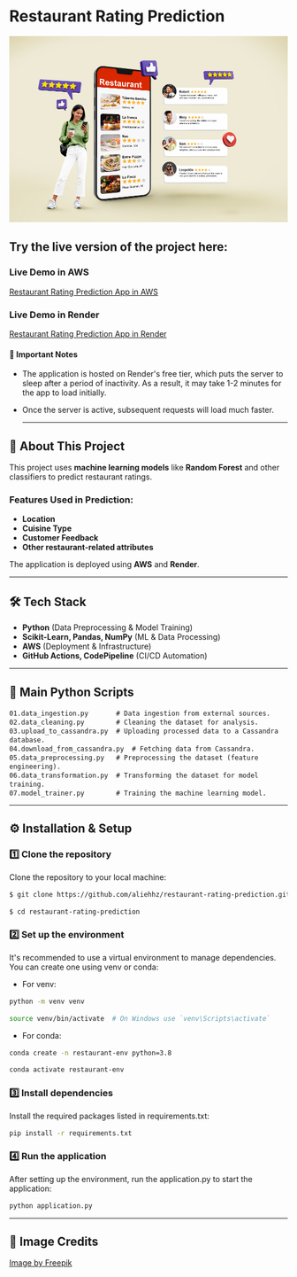 # Restaurant Rating Prediction

![Alt Text](https://raw.githubusercontent.com/Alieh-hz/Restaurant_Rating_Prediction/main/static/images/img1.jpg)

## Try the live version of the project here:

### Live Demo in AWS
[Restaurant Rating Prediction App in AWS](http://restaurantratingprediction-env.eba-mgzctncn.us-east-1.elasticbeanstalk.com/)

### Live Demo in Render
[Restaurant Rating Prediction App in Render](https://restaurant-rating-prediction-yw9u.onrender.com)

#### 📌 Important Notes
- The application is hosted on Render's free tier, which puts the server to sleep after a period of inactivity. As a result, it may take 1-2 minutes for the app to load initially.
- Once the server is active, subsequent requests will load much faster.

  ---

## 📂 About This Project
This project uses **machine learning models** like **Random Forest** and other classifiers to predict restaurant ratings.  
### **Features Used in Prediction:**  
- **Location**  
- **Cuisine Type**  
- **Customer Feedback**  
- **Other restaurant-related attributes**  

The application is deployed using **AWS** and **Render**.

---

## 🛠️ Tech Stack  
- **Python** (Data Preprocessing & Model Training)  
- **Scikit-Learn, Pandas, NumPy** (ML & Data Processing)  
- **AWS** (Deployment & Infrastructure)  
- **GitHub Actions, CodePipeline** (CI/CD Automation)  


---

## 📜 Main Python Scripts  
```plaintext
01.data_ingestion.py       # Data ingestion from external sources.
02.data_cleaning.py        # Cleaning the dataset for analysis.
03.upload_to_cassandra.py  # Uploading processed data to a Cassandra database.
04.download_from_cassandra.py  # Fetching data from Cassandra.
05.data_preprocessing.py   # Preprocessing the dataset (feature engineering).
06.data_transformation.py  # Transforming the dataset for model training.
07.model_trainer.py        # Training the machine learning model.
```
---
  
## ⚙️ Installation & Setup  

### 1️⃣ Clone the repository
Clone the repository to your local machine:

```bash
$ git clone https://github.com/aliehhz/restaurant-rating-prediction.git
```
```bash
$ cd restaurant-rating-prediction
```

### 2️⃣ Set up the environment
It's recommended to use a virtual environment to manage dependencies. You can create one using venv or conda:

- For venv:
```bash
python -m venv venv
```
```bash
source venv/bin/activate  # On Windows use `venv\Scripts\activate`
```

- For conda:
```bash
conda create -n restaurant-env python=3.8
```
```bash
conda activate restaurant-env
```

### 3️⃣ Install dependencies
Install the required packages listed in requirements.txt:
```bash
pip install -r requirements.txt
```

### 4️⃣ Run the application
After setting up the environment, run the application.py to start the application:
```bash
python application.py
```
--- 

## 📸 Image Credits  
[Image by Freepik](https://www.freepik.com/free-photo/full-shot-smiley-woman-with-smartphone_26006350.htm#fromView=image_search_similar&page=1&position=7&uuid=1e193df9-3eea-43a0-b8b8-f842849831c8&new_detail=true)



